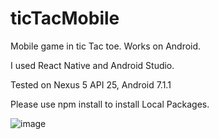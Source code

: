 # ticTacMobile
Mobile game in tic Tac toe. Works on Android.

I used React Native and Android Studio.

Tested on Nexus 5 API 25, Android 7.1.1

Please use npm install to install Local Packages.


![image](https://pawelkossowski91.github.io//ticTacMobile/screen_001.png)



